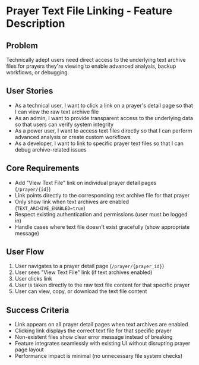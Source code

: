 # Prayer Text File Linking - Feature Description

## Problem
Technically adept users need direct access to the underlying text archive files for prayers they're viewing to enable advanced analysis, backup workflows, or debugging.

## User Stories
- As a technical user, I want to click a link on a prayer's detail page so that I can view the raw text archive file
- As an admin, I want to provide transparent access to the underlying data so that users can verify system integrity
- As a power user, I want to access text files directly so that I can perform advanced analysis or create custom workflows
- As a developer, I want to link to specific prayer text files so that I can debug archive-related issues

## Core Requirements
- Add "View Text File" link on individual prayer detail pages (`/prayer/{id}`)
- Link points directly to the corresponding text archive file for that prayer
- Only show link when text archives are enabled (`TEXT_ARCHIVE_ENABLED=true`)
- Respect existing authentication and permissions (user must be logged in)
- Handle cases where text file doesn't exist gracefully (show appropriate message)

## User Flow
1. User navigates to a prayer detail page (`/prayer/{prayer_id}`)
2. User sees "View Text File" link (if text archives enabled)
3. User clicks link
4. User is taken directly to the raw text file content for that specific prayer
5. User can view, copy, or download the text file content

## Success Criteria
- Link appears on all prayer detail pages when text archives are enabled
- Clicking link displays the correct text file for that specific prayer
- Non-existent files show clear error message instead of breaking
- Feature integrates seamlessly with existing UI without disrupting prayer page layout
- Performance impact is minimal (no unnecessary file system checks)